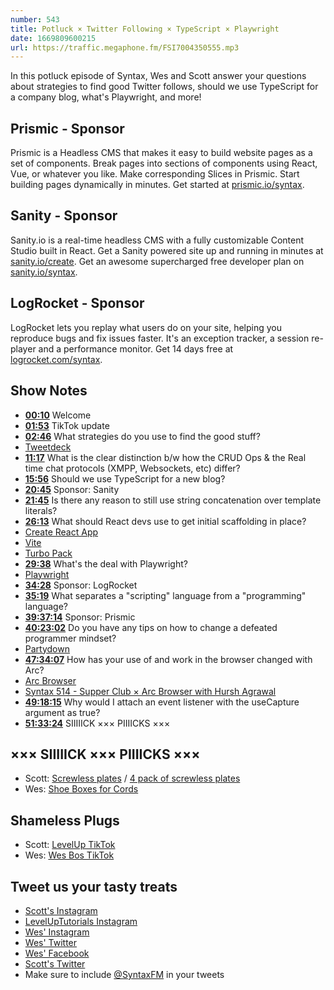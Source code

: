 ```yaml
---
number: 543
title: Potluck × Twitter Following × TypeScript × Playwright
date: 1669809600215
url: https://traffic.megaphone.fm/FSI7004350555.mp3
---
```


In this potluck episode of Syntax, Wes and Scott answer your questions about strategies to find good Twitter follows, should we use TypeScript for a company blog, what's Playwright, and more!

## Prismic  - Sponsor

Prismic is a Headless CMS that makes it easy to build website pages as a set of components. Break pages into sections of components using React, Vue, or whatever you like. Make corresponding Slices in Prismic. Start building pages dynamically in minutes. Get started at [prismic.io/syntax](https://prismic.io/syntax).

## Sanity - Sponsor

Sanity.io is a real-time headless CMS with a fully customizable Content Studio built in React. Get a Sanity powered site up and running in minutes at [sanity.io/create](https://www.sanity.io/create). Get an awesome supercharged free developer plan on [sanity.io/syntax](https://www.sanity.io/syntax).

## LogRocket - Sponsor

LogRocket lets you replay what users do on your site, helping you reproduce bugs and fix issues faster. It's an exception tracker, a session re-player and a performance monitor. Get 14 days free at [logrocket.com/syntax](https://logrocket.com/syntax).

## Show Notes

* **[00:10](#t=00:10)** Welcome
* **[01:53](#t=01:53)** TikTok update
* **[02:46](#t=02:46)** What strategies do you use to find the good stuff?
* [Tweetdeck](https://tweetdeck.twitter.com)
* **[11:17](#t=11:17)** What is the clear distinction b/w how the CRUD Ops & the Real time chat protocols (XMPP, Websockets, etc) differ?
* **[15:56](#t=15:56)** Should we use TypeScript for a new blog?
* **[20:45](#t=20:45)** Sponsor: Sanity
* **[21:45](#t=21:45)** Is there any reason to still use string concatenation over template literals?
* **[26:13](#t=26:13)** What should React devs use to get initial scaffolding in place?
* [Create React App](https://create-react-app.dev)
* [Vite](https://vitejs.dev)
* [Turbo Pack](https://turbo.build/pack)
* **[29:38](#t=29:38)** What's the deal with Playwright?
* [Playwright](https://playwright.dev)
* **[34:28](#t=34:28)** Sponsor: LogRocket
* **[35:19](#t=35:19)** What separates a "scripting" language from a "programming" language?
* **[39:37:14](#t=39:37:14)** Sponsor: Prismic
* **[40:23:02](#t=40:23:02)** Do you have any tips on how to change a defeated programmer mindset?
* [Partydown](https://partytown.builder.io)
* **[47:34:07](#t=47:34:07)** How has your use of and work in the browser changed with Arc?
* [Arc Browser](https://arc.net)
* [Syntax 514 - Supper Club × Arc Browser with Hursh Agrawal](https://syntax.fm/show/514/supper-club-arc-browser-with-hursh-agrawal)
* **[49:18:15](#t=49:18:15)** Why would I attach an event listener with the useCapture argument as true?
* **[51:33:24](#t=51:33:24)** SIIIIICK ××× PIIIICKS ×××

## ××× SIIIIICK ××× PIIIICKS ×××

* Scott: [Screwless plates](https://amzn.to/3hbeT3I) / [4 pack of screwless plates](https://amzn.to/3TfUhEW)
* Wes: [Shoe Boxes for Cords](https://www.homedepot.ca/product/tuff-store-5-76l-plastic-storage-utility-tote-box-in-clear/1000705919)

## Shameless Plugs

* Scott: [LevelUp TikTok](https://www.tiktok.com/@leveluptuts)
* Wes: [Wes Bos TikTok](https://www.tiktok.com/@wesbos)

## Tweet us your tasty treats

* [Scott's Instagram](https://www.instagram.com/stolinski/)
* [LevelUpTutorials Instagram](https://www.instagram.com/LevelUpTutorials/)
* [Wes' Instagram](https://www.instagram.com/wesbos/)
* [Wes' Twitter](https://twitter.com/wesbos)
* [Wes' Facebook](https://www.facebook.com/wesbos.developer)
* [Scott's Twitter](https://twitter.com/stolinski)
* Make sure to include [@SyntaxFM](https://twitter.com/SyntaxFM) in your tweets
